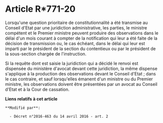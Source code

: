# Article R*771-20

Lorsqu'une question prioritaire de constitutionnalité a été transmise au Conseil d'Etat par          une juridiction
administrative, les parties, le ministre compétent et le Premier ministre peuvent produire des observations dans le délai
d'un mois courant à compter de la notification qui leur a été faite de la décision de transmission ou, le cas échéant, dans
le délai qui leur est imparti par le président de la section du contentieux ou par le président de la sous-section chargée de
l'instruction. 

Si la requête dont est saisie la juridiction qui a décidé le renvoi est dispensée du ministère d'avocat devant cette
juridiction, la même dispense s'applique à la production des observations devant le Conseil d'Etat ; dans le cas contraire,
et sauf lorsqu'elles émanent d'un ministre ou du Premier ministre, les observations doivent être présentées par un avocat au
Conseil d'Etat et à la Cour de cassation.

**Liens relatifs à cet article**

	**Modifié par**:

	  - Décret n°2016-463 du 14 avril 2016 - art. 2
